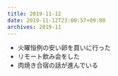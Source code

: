 ```yaml
---
title: 2019-11-12
date: 2019-11-12T23:00:57+09:00
archives: 2019-11
---
```


- 火曜恒例の安い卵を買いに行った
- リモート飲み会をした
- 肉焼き合宿の話が進んでいる